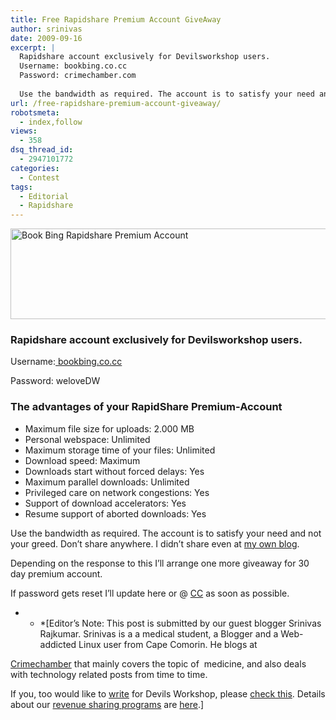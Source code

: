 ```yaml
---
title: Free Rapidshare Premium Account GiveAway
author: srinivas
date: 2009-09-16
excerpt: |
  Rapidshare account exclusively for Devilsworkshop users.
  Username: bookbing.co.cc
  Password: crimechamber.com
  
  Use the bandwidth as required. The account is to satisfy your need and not your greed. Don't share anywhere. I didn't share even at my own blog.
url: /free-rapidshare-premium-account-giveaway/
robotsmeta:
  - index,follow
views:
  - 358
dsq_thread_id:
  - 2947101772
categories:
  - Contest
tags:
  - Editorial
  - Rapidshare
---
```

<img class="alignnone size-medium wp-image-14275" src="http://cdn.devilsworkshop.org/files/2009/09/Book-Bing-Rapidshare-Account-Devil-600x145.png" alt="Book Bing Rapidshare Premium Account" width="600" height="145" />

### Rapidshare account exclusively for Devilsworkshop users.

Username:<a href="http://www.bookbing.co.cc" onclick="_gaq.push(['_trackEvent', 'outbound-article', 'http://www.bookbing.co.cc', ' bookbing.co.cc']);" > bookbing.co.cc</a>

Password: weloveDW

### The advantages of your RapidShare Premium-Account

  * Maximum file size for uploads: 2.000 MB
  * Personal webspace: Unlimited
  * Maximum storage time of your files: Unlimited
  * Download speed: Maximum
  * Downloads start without forced delays: Yes
  * Maximum parallel downloads: Unlimited
  * Privileged care on network congestions: Yes
  * Support of download accelerators: Yes
  * Resume support of aborted downloads: Yes

Use the bandwidth as required. The account is to satisfy your need and not your greed. Don&#8217;t share anywhere. I didn&#8217;t share even at <a href="http://www.crimechamber.com" onclick="_gaq.push(['_trackEvent', 'outbound-article', 'http://www.crimechamber.com', 'my own blog']);" >my own blog</a>.

Depending on the response to this I&#8217;ll arrange one more giveaway for 30 day premium account.

If password gets reset I&#8217;ll update here or @ <a href="http://www.crimechamber.com" onclick="_gaq.push(['_trackEvent', 'outbound-article', 'http://www.crimechamber.com', 'CC']);" >CC</a> as soon as possible.

* * *[Editor&#8217;s Note: This post is submitted by our guest blogger Srinivas Rajkumar. Srinivas is a a medical student, a Blogger and a Web-addicted Linux user from Cape Comorin. He blogs at 

<a href="http://www.crimechamber.com" onclick="_gaq.push(['_trackEvent', 'outbound-article', 'http://www.crimechamber.com', 'Crimechamber']);" >Crimechamber</a> that mainly covers the topic of  medicine, and also deals with technology related posts from time to time.</p> 

If you, too would like to [write][1] for Devils Workshop, please [check this][1]. Details about our [revenue sharing programs][1] are [here][1].]

 [1]: http://devilsworkshop.org/join-dw/
